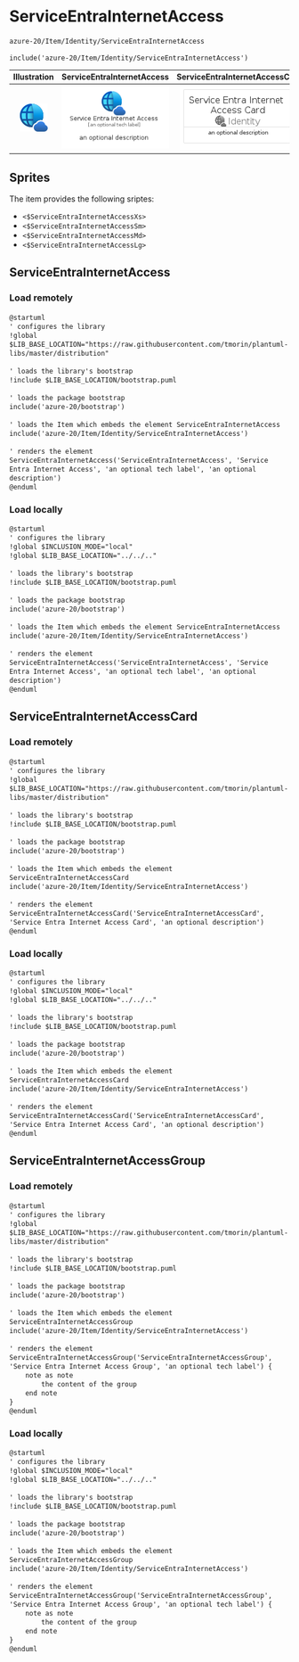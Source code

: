 # ServiceEntraInternetAccess


```text
azure-20/Item/Identity/ServiceEntraInternetAccess
```

```text
include('azure-20/Item/Identity/ServiceEntraInternetAccess')
```



| Illustration | ServiceEntraInternetAccess | ServiceEntraInternetAccessCard | ServiceEntraInternetAccessGroup |
| :---: | :---: | :---: | :---: |
| ![illustration for Illustration](../../../azure-20/Item/Identity/ServiceEntraInternetAccess.png) | ![illustration for ServiceEntraInternetAccess](../../../azure-20/Item/Identity/ServiceEntraInternetAccess.Local.png) | ![illustration for ServiceEntraInternetAccessCard](../../../azure-20/Item/Identity/ServiceEntraInternetAccessCard.Local.png) | ![illustration for ServiceEntraInternetAccessGroup](../../../azure-20/Item/Identity/ServiceEntraInternetAccessGroup.Local.png) |



## Sprites
The item provides the following sriptes:

- `<$ServiceEntraInternetAccessXs>`
- `<$ServiceEntraInternetAccessSm>`
- `<$ServiceEntraInternetAccessMd>`
- `<$ServiceEntraInternetAccessLg>`





## ServiceEntraInternetAccess

### Load remotely
```plantuml
@startuml
' configures the library
!global $LIB_BASE_LOCATION="https://raw.githubusercontent.com/tmorin/plantuml-libs/master/distribution"

' loads the library's bootstrap
!include $LIB_BASE_LOCATION/bootstrap.puml

' loads the package bootstrap
include('azure-20/bootstrap')

' loads the Item which embeds the element ServiceEntraInternetAccess
include('azure-20/Item/Identity/ServiceEntraInternetAccess')

' renders the element
ServiceEntraInternetAccess('ServiceEntraInternetAccess', 'Service Entra Internet Access', 'an optional tech label', 'an optional description')
@enduml
```

### Load locally
```plantuml
@startuml
' configures the library
!global $INCLUSION_MODE="local"
!global $LIB_BASE_LOCATION="../../.."

' loads the library's bootstrap
!include $LIB_BASE_LOCATION/bootstrap.puml

' loads the package bootstrap
include('azure-20/bootstrap')

' loads the Item which embeds the element ServiceEntraInternetAccess
include('azure-20/Item/Identity/ServiceEntraInternetAccess')

' renders the element
ServiceEntraInternetAccess('ServiceEntraInternetAccess', 'Service Entra Internet Access', 'an optional tech label', 'an optional description')
@enduml
```

## ServiceEntraInternetAccessCard

### Load remotely
```plantuml
@startuml
' configures the library
!global $LIB_BASE_LOCATION="https://raw.githubusercontent.com/tmorin/plantuml-libs/master/distribution"

' loads the library's bootstrap
!include $LIB_BASE_LOCATION/bootstrap.puml

' loads the package bootstrap
include('azure-20/bootstrap')

' loads the Item which embeds the element ServiceEntraInternetAccessCard
include('azure-20/Item/Identity/ServiceEntraInternetAccess')

' renders the element
ServiceEntraInternetAccessCard('ServiceEntraInternetAccessCard', 'Service Entra Internet Access Card', 'an optional description')
@enduml
```

### Load locally
```plantuml
@startuml
' configures the library
!global $INCLUSION_MODE="local"
!global $LIB_BASE_LOCATION="../../.."

' loads the library's bootstrap
!include $LIB_BASE_LOCATION/bootstrap.puml

' loads the package bootstrap
include('azure-20/bootstrap')

' loads the Item which embeds the element ServiceEntraInternetAccessCard
include('azure-20/Item/Identity/ServiceEntraInternetAccess')

' renders the element
ServiceEntraInternetAccessCard('ServiceEntraInternetAccessCard', 'Service Entra Internet Access Card', 'an optional description')
@enduml
```

## ServiceEntraInternetAccessGroup

### Load remotely
```plantuml
@startuml
' configures the library
!global $LIB_BASE_LOCATION="https://raw.githubusercontent.com/tmorin/plantuml-libs/master/distribution"

' loads the library's bootstrap
!include $LIB_BASE_LOCATION/bootstrap.puml

' loads the package bootstrap
include('azure-20/bootstrap')

' loads the Item which embeds the element ServiceEntraInternetAccessGroup
include('azure-20/Item/Identity/ServiceEntraInternetAccess')

' renders the element
ServiceEntraInternetAccessGroup('ServiceEntraInternetAccessGroup', 'Service Entra Internet Access Group', 'an optional tech label') {
    note as note
        the content of the group
    end note
}
@enduml
```

### Load locally
```plantuml
@startuml
' configures the library
!global $INCLUSION_MODE="local"
!global $LIB_BASE_LOCATION="../../.."

' loads the library's bootstrap
!include $LIB_BASE_LOCATION/bootstrap.puml

' loads the package bootstrap
include('azure-20/bootstrap')

' loads the Item which embeds the element ServiceEntraInternetAccessGroup
include('azure-20/Item/Identity/ServiceEntraInternetAccess')

' renders the element
ServiceEntraInternetAccessGroup('ServiceEntraInternetAccessGroup', 'Service Entra Internet Access Group', 'an optional tech label') {
    note as note
        the content of the group
    end note
}
@enduml
```

